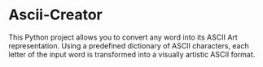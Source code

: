 # Ascii-Creator
This Python project allows you to convert any word into its ASCII Art representation. Using a predefined dictionary of ASCII characters, each letter of the input word is transformed into a visually artistic ASCII format.
